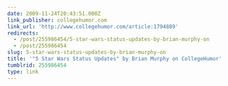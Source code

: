```yaml
---
date: 2009-11-24T20:43:51.000Z
link_publisher: collegehumor.com
link_url: 'http://www.collegehumor.com/article:1794889'
redirects:
  - /post/255986454/5-star-wars-status-updates-by-brian-murphy-on
  - /post/255986454
slug: 5-star-wars-status-updates-by-brian-murphy-on
title: '"5 Star Wars Status Updates" by Brian Murphy on CollegeHumor'
tumblrid: 255986454
type: link
---
```


